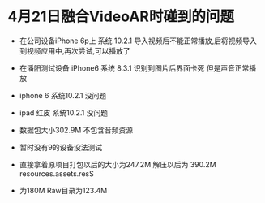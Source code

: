 # 4月21日融合VideoAR时碰到的问题

* 在公司设备iPhone 6p上 系统 10.2.1 导入视频后不能正常播放,后将视频导入到视频应用中,再次尝试,可以播放了
* 在潘阳测试设备 iPhone6 系统 8.3.1 识别到图片后界面卡死 但是声音正常播放
* iphone 6 系统10.2.1 没问题
* ipad 红皮 系统10.2.1 没问题

* 数据包大小302.9M
不包含音频资源
* 暂时没有9的设备没法测试
* 直接拿着原项目打包以后的大小为247.2M   解压以后为 390.2M resources.assets.resS 
* 为180M Raw目录为123.4M         